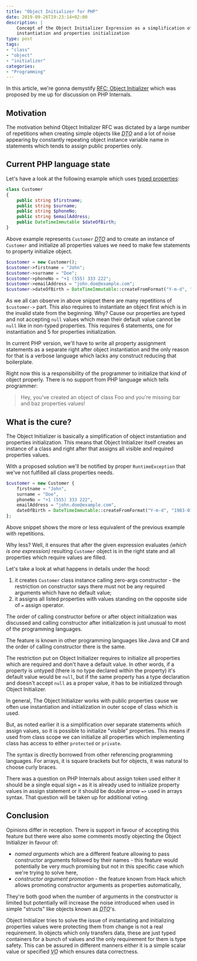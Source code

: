 ```yaml
---
title: "Object Initializer for PHP"
date: 2019-09-26T19:23:14+02:00
description: |
    Concept of the Object Initializer Expression as a simplification of object 
    instantiation and properties initialization 
type: post
tags: 
- "class"
- "object"
- "initializer"
categories:
- "Programming"
---
```


In this article, we're gonna demystify 
[RFC: Object Initializer](https://wiki.php.net/rfc/object-initializer)
which was proposed by me up for discussion on PHP Internals.

## Motivation

The motivation behind Object Initializer RFC was dictated by a large number of 
repetitions when creating simple objects like 
_<abbr title="Data Transfer Object">DTO</abbr>_ and 
a lot of noise appearing by constantly repeating object instance variable 
name in statements which tends to assign public properties only.

## Current PHP language state

Let's have a look at the following example which uses 
[typed properties](https://wiki.php.net/rfc/typed_properties_v2):

```php
class Customer
{
    public string $firstname;
    public string $surname;
    public string $phoneNo;
    public string $emailAddress;
    public DateTimeImmutable $dateOfBirth;
}
```

Above example represents `Customer` _<abbr title="Data Transfer Object">DTO</abbr>_
and to create an instance of `Customer` and initialize all properties values we need
to make few statements to property initialize object.

```php
$customer = new Customer();
$customer->firstname = "John";
$customer->surname = "Doe";
$customer->phoneNo = "+1 (555) 333 222";
$customer->emailAddress = "john.doe@example.com";
$customer->dateOfBirth = DateTimeImmutable::createFromFormat("Y-m-d", "1983-01-01");
```

As we all can observe in above snippet there are many repetitions of `$customer->`
part. This also requires to instantiate an object first which is in the invalid state 
from the beginning. Why? Cause our properties are typed and not accepting `null` 
values which mean their default value cannot be `null` like in non-typed properties.
This requires 6 statements, one for instantiation and 5 for properties initialization. 

In current PHP version, we'll have to write all property assignment statements 
as a separate right after object instantiation and the only reason for that 
is a verbose language which lacks any construct reducing that boilerplate.

Right now this is a responsibility of the programmer to initialize that kind of 
object properly. 
There is no support from PHP language which tells programmer:

> Hey, you've created an object of class Foo and you're missing bar 
> and baz properties values!

## What is the cure?

The Object Initializer is basically a simplification of object instantiation 
and properties initialization. 
This means that Object Initializer itself creates an instance of a class 
and right after that assigns all visible and required properties values.

With a proposed solution we'll be notified by proper `RuntimeException` that 
we've not fulfilled all class properties needs.

```php
$customer = new Customer {
    firstname = "John",
    surname = "Doe",
    phoneNo = "+1 (555) 333 222",
    emailAddress = "john.doe@example.com",
    dateOfBirth = DateTimeImmutable::createFromFormat("Y-m-d", "1983-01-01")
};
```

Above snippet shows the more or less equivalent of the previous example with 
repetitions.

Why less? Well, it ensures that after the given expression evaluates 
_(which is one expression)_ resulting `Customer` object is in the right state
and all properties which require values are filled.

Let's take a look at what happens in details under the hood:

1. it creates `Customer` class instance calling zero-args
   constructor - the restriction on constructor says there must not be any required
   arguments which have no default value;
2. it assigns all listed properties with values standing on the opposite side of
   `=` assign operator.
   
The order of calling constructor before or after object initialization 
was discussed and calling constructor after initialization is just unusual 
to most of the programming languages.

The feature is known in other programming languages like Java and C# 
and the order of calling constructor there is the same.

The restriction put on Object Initializer requires to initialize all properties 
which are required and don't have a default value. 
In other words, if a property is untyped (there is no type declared within 
the property) it's default value would be `null`, but if the same property has 
a type declaration and doesn't accept `null` as a proper value, it has to be 
initialized through Object Initializer.

In general, The Object Initializer works with public properties cause we often use 
instantiation and initialization in outer scope of class which is used.

But, as noted earlier it is a simplification over separate statements which assign 
values, so it is possible to initialize "visible" properties. 
This means if used from class scope we can initialize all properties which 
implementing class has access to either `protected` or `private`.

The syntax is directly borrowed from other referencing programming languages. 
For arrays, it is square brackets but for objects, it was natural to choose 
curly braces.

There was a question on PHP Internals about assign token used either it 
should be a single equal sign `=` as it is already used to initialize property 
values in assign statement or it should be double arrow `=>` used in arrays syntax.
That question will be taken up for additional voting.

## Conclusion

Opinions differ in reception. There is support in favour of accepting this 
feature but there were also some comments mostly objecting the Object Initializer 
in favour of:

* _named arguments_ which are a different feature allowing to pass constructor 
  arguments followed by their names - this feature would potentially be very much 
  promising but not in this specific case which we're trying to solve here, 
* _constructor argument promotion_ - the feature known from Hack which allows 
  promoting constructor arguments as properties automatically, 
  
They're both good when the number of arguments in the constructor is limited but 
potentially will increase the noise introduced when used in simple "structs" 
like objects known as _<abbr title="Data Transfer Object">DTO</abbr>_'s.

Object Initializer tries to solve the issue of instantiating and 
initializing properties values were protecting them from change is not 
a real requirement. 
In objects which only transfers data, these are just typed containers for 
a bunch of values and the only requirement for them is type safety. 
This can be assured in different manners either it is a simple scalar value 
or specified _<abbr title="Value Object">VO</abbr>_ which ensures data 
correctness.
